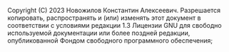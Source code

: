 Copyright (C) 2023 Новожилов Константин Алексеевич. Разрешается копировать, распространять и (или)
изменять этот документ в соответствии с условиями редакции 1.3 Лицензии GNU для
свободно используемой документации или более поздней редакции, опубликованной
Фондом свободного программного обеспечения;
